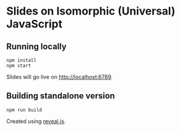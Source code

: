# Slides on Isomorphic (Universal) JavaScript

## Running locally

```
npm install
npm start
```

Slides will go live on [http://localhost:6789](http://localhost:6789).

## Building standalone version

```
npm run build
```
Created using [reveal.js](https://github.com/hakimel/reveal.js/).
